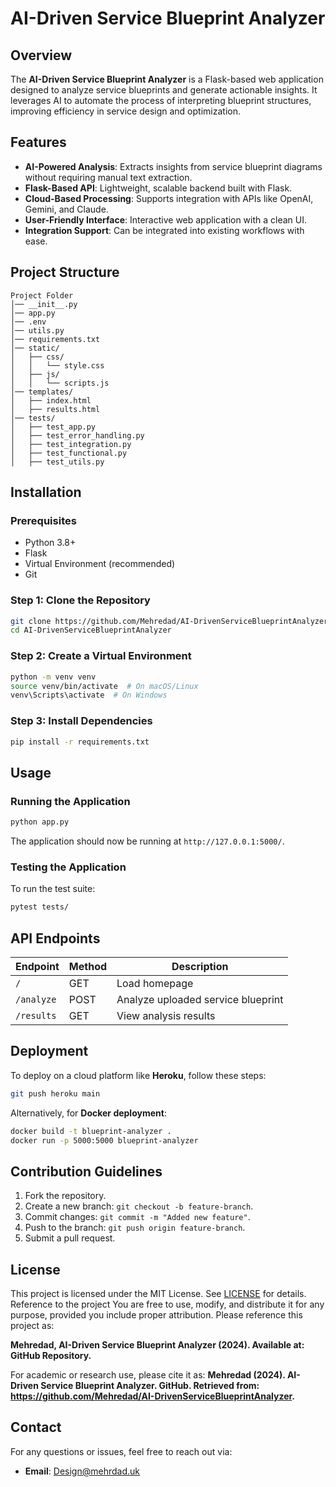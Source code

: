 # AI-Driven Service Blueprint Analyzer

## Overview
The **AI-Driven Service Blueprint Analyzer** is a Flask-based web application designed to analyze service blueprints and generate actionable insights. It leverages AI to automate the process of interpreting blueprint structures, improving efficiency in service design and optimization.

## Features
- **AI-Powered Analysis**: Extracts insights from service blueprint diagrams without requiring manual text extraction.
- **Flask-Based API**: Lightweight, scalable backend built with Flask.
- **Cloud-Based Processing**: Supports integration with APIs like OpenAI, Gemini, and Claude.
- **User-Friendly Interface**: Interactive web application with a clean UI.
- **Integration Support**: Can be integrated into existing workflows with ease.

## Project Structure
```
Project Folder
│── __init__.py
│── app.py
│── .env
│── utils.py
│── requirements.txt
│── static/
│   ├── css/
│   │   └── style.css
│   ├── js/
│   │   └── scripts.js
│── templates/
│   ├── index.html
│   ├── results.html
│── tests/
│   ├── test_app.py
│   ├── test_error_handling.py
│   ├── test_integration.py
│   ├── test_functional.py
│   ├── test_utils.py
```

## Installation
### **Prerequisites**
- Python 3.8+
- Flask
- Virtual Environment (recommended)
- Git

### **Step 1: Clone the Repository**
```sh
git clone https://github.com/Mehredad/AI-DrivenServiceBlueprintAnalyzer.git
cd AI-DrivenServiceBlueprintAnalyzer
```

### **Step 2: Create a Virtual Environment**
```sh
python -m venv venv
source venv/bin/activate  # On macOS/Linux
venv\Scripts\activate  # On Windows
```

### **Step 3: Install Dependencies**
```sh
pip install -r requirements.txt
```

## Usage
### **Running the Application**
```sh
python app.py
```
The application should now be running at `http://127.0.0.1:5000/`.

### **Testing the Application**
To run the test suite:
```sh
pytest tests/
```

## API Endpoints
| Endpoint       | Method | Description |
|---------------|--------|-------------|
| `/`           | GET    | Load homepage |
| `/analyze`    | POST   | Analyze uploaded service blueprint |
| `/results`    | GET    | View analysis results |

## Deployment
To deploy on a cloud platform like **Heroku**, follow these steps:
```sh
git push heroku main
```

Alternatively, for **Docker deployment**:
```sh
docker build -t blueprint-analyzer .
docker run -p 5000:5000 blueprint-analyzer
```

## Contribution Guidelines
1. Fork the repository.
2. Create a new branch: `git checkout -b feature-branch`.
3. Commit changes: `git commit -m "Added new feature"`.
4. Push to the branch: `git push origin feature-branch`.
5. Submit a pull request.

## License
This project is licensed under the MIT License. See [LICENSE](LICENSE) for details. Reference to the project 
You are free to use, modify, and distribute it for any purpose, provided you include proper attribution. Please reference this project as:

**Mehredad, AI-Driven Service Blueprint Analyzer (2024). Available at: GitHub Repository.**

For academic or research use, please cite it as:
**Mehredad (2024). AI-Driven Service Blueprint Analyzer. GitHub. Retrieved from: https://github.com/Mehredad/AI-DrivenServiceBlueprintAnalyzer.**

## Contact
For any questions or issues, feel free to reach out via:
- **Email**: Design@mehrdad.uk
